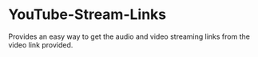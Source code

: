 # YouTube-Stream-Links
Provides an easy way to get the audio and video streaming links from the video link provided.
